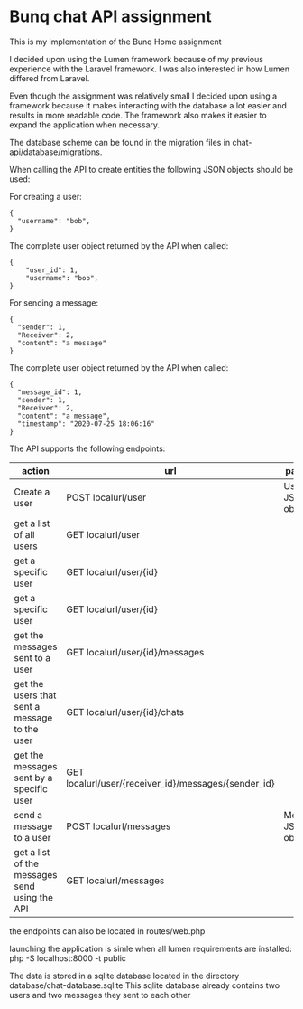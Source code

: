 # Bunq chat API assignment

This is my implementation of the Bunq Home assignment

I decided upon using the Lumen framework because of my previous experience with 
the Laravel framework. I was also interested in how Lumen differed from Laravel.

Even though the assignment was relatively small I decided upon using a framework because 
it makes interacting with the database a lot easier and results in more readable code.
The framework also makes it easier to expand the application when necessary. 

The database scheme can be found in the migration files in chat-api/database/migrations.

When calling the API to create entities the following JSON objects should be used:

For creating a user:
```
{
  "username": "bob",
}
```
The complete user object returned by the API when called:
```
{
    "user_id": 1,
    "username": "bob",
}
```


For sending a message:

```
{
  "sender": 1,
  "Receiver": 2,
  "content": "a message"
}
```
The complete user object returned by the API when called:
```
{
  "message_id": 1,
  "sender": 1,
  "Receiver": 2,
  "content": "a message",
  "timestamp": "2020-07-25 18:06:16"
}
```

The API supports the following endpoints:

| action         | url |      payload |
| ----------- | ----------- | ------- |
| Create a user | POST localurl/user | User JSON object  |
| get a list of all users | GET localurl/user  |   |
| get a specific user| GET localurl/user/{id} |   |
| get a specific user| GET localurl/user/{id} |   |
| get the messages sent to a user | GET localurl/user/{id}/messages |   |
| get the users that sent a message to the user | GET localurl/user/{id}/chats |   |
| get the messages sent by a specific user | GET localurl/user/{receiver_id}/messages/{sender_id} |   |
| send a message to a user | POST localurl/messages | Message JSON object  |
| get a list of the messages send using the API | GET localurl/messages |   |
the endpoints can also be located in routes/web.php

launching the application is simle when all lumen requirements are installed: php -S localhost:8000 -t public

The data is stored in a sqlite database located in the directory database/chat-database.sqlite
This sqlite database already contains two users and two messages they sent to each other


